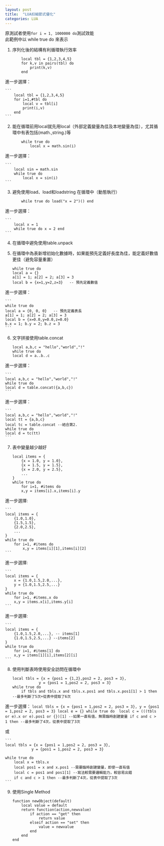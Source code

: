 ```yaml
---
layout: post
title:  "LUA扣細節式優化"
categories: LUA
---
```

原測試者使用```for i = 1, 1000000 do```測試效能  
此範例中以 while true do 來表示  

1. 序列化後的結構有利循環執行效率  

	```
		local tbl = {1,2,3,4,5}
		for k,v in pairs(tbl) do 
			print(k,v)
		end 
	```

進一步選擇：

	```
		local tbl = {1,2,3,4,5}
		for i=1,#tbl do 
			local v = tbl[i] 
			print(i,v)
		end 
	```

2. 能在循環前用local就先用local（外部定義變量為佳及本地變量為佳），尤其循環中有表包括(math.,string.)等  

	```
		while true do 
			local x = math.sin(i)
	```
進一步選擇：

	```
		local sin = math.sin
		while true do 
			local x = sin(i)
	```

3. 避免使用load、load和loadstring 在循環中（動態執行）  
	```
		while true do load("x = 2")() end 
	```

進一步選擇：

	```
		local x = 1
		while true do x = 2 end 
	```

4. 在循環中避免使用table.unpack  

5. 在循環中為表新增初始化數據時，如果能預先定義好長度為佳，能定義好數值更佳（避免容量重置）

	```
	while true do
	local a = {}                  
	a[1] = 1; a[2] = 2; a[3] = 3  
	local b = {x=1,y=2,z=3}   -- 預先定義數值
	```

進一步選擇：

	```
	while true do
	local a = {0, 0, 0}   -- 預先定義表長
	a[1] = 1; a[2] = 2; a[3] = 3   
	local b = {x=0.0,y=0.0,z=0.0}
	b.x = 1; b.y = 2; b.z = 3
	```

6. 文字拼接使用table.concat

	```
	local a,b,c = "hello","world","!"
	while true do 
	local d = a..b..c
	```

進一步選擇：

	```
	local a,b,c = "hello","world","!"
	while true do 
	local d = table.concat({a,b,c})
	```

進一步選擇：

	```
	local a,b,c = "hello","world","!"
	local tt = {a,b,c}
	local tc = table.concat --結合第2.
	while true do 
	local d = tc(tt)
	```

7. 表中變量越少越好

	```
	local items = {
		{x = 1.0, y = 1.0},
		{x = 1.5, y = 1.5},
		{x = 2.0, y = 2.5},
		...
	}
	while true do 
		for i=1, #items do 
		x,y = items[i].x,items[i].y
	```

進一步選擇:

	```
	local items = {
		{1.0,1.0},
		{1.5,1.5},
		{2.0,2.5},
		...
	}
	while true do 
		for i=1, #items do 
			x,y = items[i][1],items[i][2]
	```

進一步選擇:

	```
	local items = {
		x = {1.0,1.5,2.0,...},
		y = {1.0,1.5,2.5,...}
	}
	while true do 
		for i=1, #items.x do 
		x,y = items.x[i],items.y[i]
	```

進一步選擇:

	```
	local items = {
		{1.0,1.5,2.0,...}, -- items[1]
		{1.0,1.5,2.5,...} --items[2]
	}
	while true do 
		for i=1, #items[1] do 
		x,y = items[1][i],items[2][i]
	```

8. 使用判斷表時使用安全訪問在循環中

	```
	local tbls = {x = {pos1 = {1,2},pos2 = 2, pos3 = 3},
				y = {pos1 = 1,pos2 = 2, pos3 = 3}
	while true do 
		if tbls and tbls.x and tbls.x.pos1 and tbls.x.pos1[1] > 1 then --最多判斷了5次+從表中提取了6次
	```

進一步選擇：
	```
	local tbls = {x = {pos1 = 1,pos2 = 2, pos3 = 3},
				y = {pos1 = 1,pos2 = 2, pos3 = 3}
	local e = {}
	while true do 
		local c = (((tbls or e).x or e).pos1 or {})[1] --如果一直有值，無需臨時創建變量
		if c and c > 1 then --最多判斷了4次，從表中提取了3次
	```

或

	```
	local tbls = {x = {pos1 = 1,pos2 = 2, pos3 = 3},
				y = {pos1 = 1,pos2 = 2, pos3 = 3}

	while true do 
		local x = tbls.x 
		local pos1 = x and x.pos1 --需要臨時創建變量，即使一直有值
		local c = pos1 and pos1[1] --寫法較需要邏輯能力，較容易出錯
		if c and c > 1 then --最多判斷了4次，從表中提取了3次
	```


9. 使用Single Method

	```
	function newObject(default)
		local value = default 
		return function(action,newvalue)
			if action == "get" then 
				return value 
			elseif action == "set" then 
				value = newvalue 
			end 
		end
	end
	```